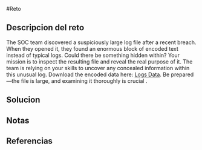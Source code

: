 #Reto 
## Descripcion del reto
The SOC team discovered a suspiciously large log file after a recent breach. When they opened it, they found an enormous block of encoded text instead of typical logs. Could there be something hidden within? Your mission is to inspect the resulting file and reveal the real purpose of it. The team is relying on your skills to uncover any concealed information within this unusual log. Download the encoded data here: [Logs Data](https://challenge-files.picoctf.net/c_amiable_citadel/563936741f1fcad4b6e9e1043d56fd127ef7de2227d293a8e478ae6887816d10/logs.txt). Be prepared—the file is large, and examining it thoroughly is crucial .
## Solucion

## Notas

## Referencias
